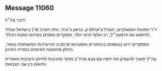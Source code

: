## Message 11060

דובר צה״ל: 

יו"ר המטות המשולבים, הגנרל צ'ארלס ק. בראון ג׳וניור, נחת הערב (א') בישראל ועתיד להיפגש עם הרמטכ״ל, רב-אלוף הרצי הלוי, ומפקדים נוספים בפורום המטה הכללי.

המפקדים ידונו בנושאים ביטחוניים ואסטרטגיים סביב ההיערכות המשותפת באזור, כחלק מהמענה לאיומים במזרח התיכון.  

צה"ל ימשיך להעמיק את יחסיו עם צבא ארה"ב מתוך מחויבות לחיזוק היציבות האזורית ותיאום בין שני הצבאות.

